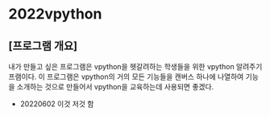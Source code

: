 # 2022vpython

## [프로그램 개요]
내가 만들고 싶은 프로그램은 vpython을 헷갈려하는 학생들을 위한 vpython 알려주기 프램이다. 이 프로그램은 vpython의 거의 모든 기능들을 캔버스 하나에 나열하여 기능을 소개하는 것으로 만들어서 vpython을 교육하는데 사용되면 좋겠다.

- 20220602 이것 저것 함
